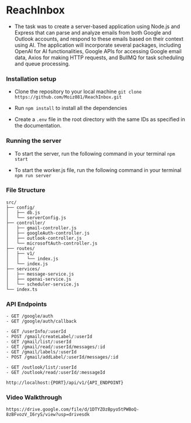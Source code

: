 # ReachInbox
- The task was to create a server-based application using Node.js and Express that can parse and analyze emails from both Google and Outlook accounts, and respond to these emails based on their context using AI. The application will incorporate several packages, including OpenAI for AI functionalities, Google APIs for accessing Google email data, Axios for making HTTP requests, and BullMQ for task scheduling and queue processing.

### Installation setup

- Clone the repository to your local machine
  `git clone https://github.com/Moiz081/ReachInbox.git`
  
- Run `npm install` to install all the dependencies

- Create a `.env` file in the root directory with the same IDs as specified in the documentation.

### Running the server
- To start the server, run the following command in your terminal
  `npm start`
  
- To start the worker.js file, run the following command in your terminal
  `npm run server`
### File Structure
```
src/
├── config/
│   ├── db.js
│   └── serverConfig.js
├── controller/
│   ├── gmail-controller.js
│   ├── googleAuth-controller.js
│   ├── outlook-controller.js
│   └── microsoftAuth-controller.js
├── routes/
│   ├── v1/
│   │   └── index.js
│   └── index.js
├── services/
│   ├── message-service.js
│   ├── openai-service.js
│   └── scheduler-service.js
└── index.ts
```

### API Endpoints
```
- GET /google/auth
- GET /google/auth/callback
```
```
- GET /userInfo/:userId
- POST /gmail/createLabel/:userId
- GET /gmail/list/:userId
- GET /gmail/read/:userId/messages/:id
- GET /gmail/labels/:userId
- POST /gmail/addLabel/:userId/messages/:id
```
```
- GET /outlook/list/:userId
- GET /outlook/read/:userId/:messageId
```
```
http://localhost:{PORT}/api/v1/{API_ENDPOINT}
```

### Video Walkthrough
```
https://drive.google.com/file/d/1DTYZOzBpyo5tPWBoQ-8zBFvozV_I6ryS/view?usp=drivesdk
```
